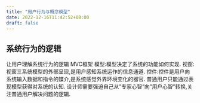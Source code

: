 ```yaml
---
title: "用户行为与概念模型"
date: 2022-12-16T11:42:52+08:00
draft: false
---
```

## 系统行为的逻辑

让用户理解系统行为的逻辑
MVC框架
模型:模型决定了系统的功能如何实现.
视窗:视窗三系统模型的外部呈现,是用户感知系统运作的信息通道.
控件:控件是用户向系统输入数据和指令的媒介,是系统感觉外界环境变化的器官.
普通用户只能通过表现模型获得对系统的认知.
设计师需要强迫自己从”专家心智”向”用户心智”转换,关注普通用户解决问题的逻辑.
